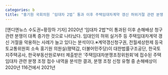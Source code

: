 ```yaml
---
categories: b
title: "홍기원 국회의원 ‘임대차 2법’ 통과 이후 주택임대차계약 갱신 허위거절 관련 분쟁 2배 이상 폭증"
---
```

[엔디엔뉴스 수도권=황장하 기자] 2020년 ‘임대차 2법’*이 통과된 이후 손해배상 청구 관련 분쟁이 대폭 증가한 것으로 나타났다. 임대인의 허위 실거주 등 주택임대차계약 갱신 거절을 악용하는 사례가 늘고 있다는 분석이다.※계약갱신청구권, 전월세상한제 등국토교통위원회 소속 홍기원 의원실(평택갑, 더불어민주당)이 대한법률구조공단, 한국토지주택공사, 한국부동산원로부터 제출받은 ‘주택임대차분쟁조정위원회’에 접수된 주택 임대차 관련 분쟁 조정 접수 내역을 분석한 결과, 분쟁 조정 신청 유형 중 손해배상이 2020년 116건에서 2021년